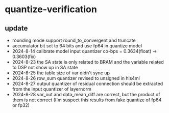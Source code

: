 # quantize-verification
## update
- rounding mode support round_to_convergent and truncate
- accumulator bit set to 64 bits and use fp64 in quantize model
- 2024-8-14 calibrate model input quantizer co-bps = 0.3634(float) -> 0.3603(fix)
- 2024-8-23 the SA state is only related to BRAM and the variable related to DSP not show up in SA state
- 2024-8-25 the table size of var didn't sync up
- 2024-8-26 row_sum quantizer revised to unsigned in hls4ml
- 2024-8-27 output quantizer of residual connection should be extracted from the input quantizer of layernorm
- 2024-8-28 var_out and data_mean_diff are correct, but the product of them is not correct (I'm suspect this results from fake quantize of fp64 or fp32)
